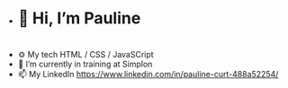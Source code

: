 - <H1>👋 Hi, I’m Pauline<H1>
- ⚙️ My tech HTML / CSS / JavaSCript 
- 🌱 I’m currently in training at Simplon
- 📫 My LinkedIn https://www.linkedin.com/in/pauline-curt-488a52254/

<!---
PaulineCurt/PaulineCurt is a ✨ special ✨ repository because its `README.md` (this file) appears on your GitHub profile.
You can click the Preview link to take a look at your changes.
--->
